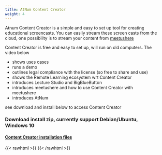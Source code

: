 ```yaml
---
title: AtNum Content Creator
weight: 4
---
```

Atnum Content Creator is a simple and easy to set up tool for creating educational screencasts. You can easily stream these screen casts from the cloud, one possibility is to stream your content from [meetushere](https://meetushere.com)  

Content Creator is free and easy to set up, will run on old computers. The video below
- shows uses cases
- runs a demo
- outlines legal compliance with the license (so free to share and use)
- shows the Remote Learning ecosystem wrt Content Creator
- introduces Lecture Studio and BigBlueButton
- introduces meetushere and how to use Content Creator with meetushere
- introduces AtNum

see download and install below to access Content Creator

### Download install zip, currently support  Debian/Ubuntu, Windows 10
#### [Content Creator installation files](https://github.com/At-Num/content-creator/releases )  



{{< rawhtml >}} 
 <object name="video"
  data="https://objectstorage.uk-london-1.oraclecloud.com/p/rPysR6ycfQpT2RsLywMMvzy33eWI5zKGdRI5rKuiUpur3aDl0P7jkzUszX2S123h/n/lrielfmwjsra/b/atnum-recordings-uat/o/content-creatormaster2_1.mp4"
 type="video/mp4" width="600vw" height="450vh"    >
 </object>
 {{< /rawhtml >}}